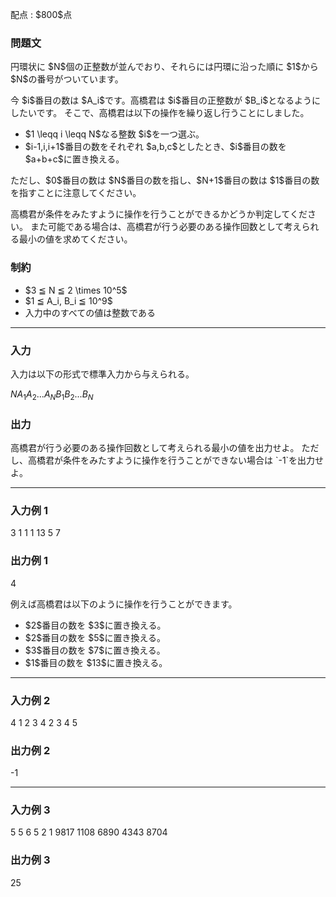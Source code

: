
<div>

<span>

<span>

<p>
配点 : $800$点
</p>

<div>

<section>

### **問題文**

<p>
円環状に $N$個の正整数が並んでおり、それらには円環に沿った順に $1$から $N$の番号がついています。
</p>

<p>
今 $i$番目の数は $A_i$です。高橋君は $i$番目の正整数が $B_i$となるようにしたいです。
そこで、高橋君は以下の操作を繰り返し行うことにしました。
</p>

<ul>

<li>
$1 \leqq i \leqq N$なる整数 $i$を一つ選ぶ。
</li>

<li>
$i-1,i,i+1$番目の数をそれぞれ $a,b,c$としたとき、$i$番目の数を $a+b+c$に置き換える。
</li>

</ul>

<p>
ただし、$0$番目の数は $N$番目の数を指し、$N+1$番目の数は $1$番目の数を指すことに注意してください。
</p>

<p>
高橋君が条件をみたすように操作を行うことができるかどうか判定してください。
また可能である場合は、高橋君が行う必要のある操作回数として考えられる最小の値を求めてください。
</p>

</section>

</div>

<div>

<section>

### **制約**

<ul>

<li>
$3 ≦ N ≦ 2 \times 10^5$
</li>

<li>
$1 ≦ A_i, B_i ≦ 10^9$
</li>

<li>
入力中のすべての値は整数である
</li>

</ul>

</section>

</div>

---

<div>

<div>

<section>

### **入力**

<p>
入力は以下の形式で標準入力から与えられる。
</p>

<div>

$N$$A_1$$A_2$$...$$A_N$$B_1$$B_2$$...$$B_N$
</div>

</section>

</div>

<div>

<section>

### **出力**

<p>
高橋君が行う必要のある操作回数として考えられる最小の値を出力せよ。
ただし、高橋君が条件をみたすように操作を行うことができない場合は `-1`を出力せよ。
</p>

</section>

</div>

</div>

---

<div>

<section>

### **入力例 1**

<div>

3
1 1 1
13 5 7

</div>

</section>

</div>

<div>

<section>

### **出力例 1**

<div>

4

</div>

<p>
例えば高橋君は以下のように操作を行うことができます。
</p>

<ul>

<li>
$2$番目の数を $3$に置き換える。
</li>

<li>
$2$番目の数を $5$に置き換える。
</li>

<li>
$3$番目の数を $7$に置き換える。
</li>

<li>
$1$番目の数を $13$に置き換える。
</li>

</ul>

</section>

</div>

---

<div>

<section>

### **入力例 2**

<div>

4
1 2 3 4
2 3 4 5

</div>

</section>

</div>

<div>

<section>

### **出力例 2**

<div>

-1

</div>

</section>

</div>

---

<div>

<section>

### **入力例 3**

<div>

5
5 6 5 2 1
9817 1108 6890 4343 8704

</div>

</section>

</div>

<div>

<section>

### **出力例 3**

<div>

25

</div>

</section>

</div>

</span>

</span>

</div>
